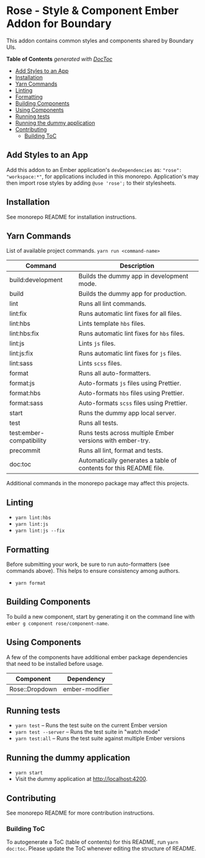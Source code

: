 # Rose - Style & Component Ember Addon for Boundary

This addon contains common styles and components shared by
Boundary UIs.

<!-- START doctoc generated TOC please keep comment here to allow auto update -->
<!-- DON'T EDIT THIS SECTION, INSTEAD RE-RUN doctoc TO UPDATE -->

**Table of Contents** _generated with [DocToc](https://github.com/thlorenz/doctoc)_

- [Add Styles to an App](#add-styles-to-an-app)
- [Installation](#installation)
- [Yarn Commands](#yarn-commands)
- [Linting](#linting)
- [Formatting](#formatting)
- [Building Components](#building-components)
- [Using Components](#using-components)
- [Running tests](#running-tests)
- [Running the dummy application](#running-the-dummy-application)
- [Contributing](#contributing)
  - [Building ToC](#building-toc)

<!-- END doctoc generated TOC please keep comment here to allow auto update -->

## Add Styles to an App

Add this addon to an Ember application's `devDependencies` as:
`"rose": "workspace:*"`, for applications included in this monorepo. Application's
may then import rose styles by adding `@use 'rose';` to their stylesheets.

## Installation

See monorepo README for installation instructions.

## Yarn Commands

List of available project commands. `yarn run <command-name>`

| Command                  | Description                                                       |
| ------------------------ | ----------------------------------------------------------------- |
| build:development        | Builds the dummy app in development mode.                         |
| build                    | Builds the dummy app for production.                              |
| lint                     | Runs all lint commands.                                           |
| lint:fix                 | Runs automatic lint fixes for all files.                          |
| lint:hbs                 | Lints template `hbs` files.                                       |
| lint:hbs:fix             | Runs automatic lint fixes for `hbs` files.                        |
| lint:js                  | Lints `js` files.                                                 |
| lint:js:fix              | Runs automatic lint fixes for `js` files.                         |
| lint:sass                | Lints `scss` files.                                               |
| format                   | Runs all auto-formatters.                                         |
| format:js                | Auto-formats `js` files using Prettier.                           |
| format:hbs               | Auto-formats `hbs` files using Prettier.                          |
| format:sass              | Auto-formats `scss` files using Prettier.                         |
| start                    | Runs the dummy app local server.                                  |
| test                     | Runs all tests.                                                   |
| test:ember-compatibility | Runs tests across multiple Ember versions with ember-try.         |
| precommit                | Runs all lint, format and tests.                                  |
| doc:toc                  | Automatically generates a table of contents for this README file. |

Additional commands in the monorepo package may affect this projects.

## Linting

- `yarn lint:hbs`
- `yarn lint:js`
- `yarn lint:js --fix`

## Formatting

Before submitting your work, be sure to run auto-formatters
(see commands above). This helps to ensure consistency among authors.

- `yarn format`

## Building Components

To build a new component, start by generating it on the command line with
`ember g component rose/component-name`.

## Using Components

A few of the components have additional ember package dependencies that need to be installed before usage.

| Component      | Dependency     |
| -------------- | -------------- |
| Rose::Dropdown | ember-modifier |

## Running tests

- `yarn test` – Runs the test suite on the current Ember version
- `yarn test --server` – Runs the test suite in "watch mode"
- `yarn test:all` – Runs the test suite against multiple Ember versions

## Running the dummy application

- `yarn start`
- Visit the dummy application at [http://localhost:4200](http://localhost:4200).

## Contributing

See monorepo README for more contribution instructions.

### Building ToC

To autogenerate a ToC (table of contents) for this README,
run `yarn doc:toc`. Please update the ToC whenever editing the structure
of README.
